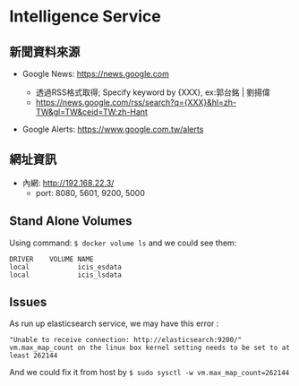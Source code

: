 # Intelligence Service

## 新聞資料來源
*  Google News: https://news.google.com
    * 透過RSS格式取得; Specify keyword by {XXX}, ex:郭台銘 | 劉揚偉
    * https://news.google.com/rss/search?q={XXX}&hl=zh-TW&gl=TW&ceid=TW:zh-Hant

*  Google Alerts: https://www.google.com.tw/alerts
<!-- *  Ptt：
    * 八卦版 Gossiping
    * 政黑版 HatePolitics -->

## 網址資訊

* 內網: http://192.168.22.3/
    * port: 8080, 5601, 9200, 5000
<!-- 
* 外網: http://goodtiming.wiicoo.co/
    * port: 80
* Kibana:
    * 外網: http://goodtiming.wiicoo.co/kibana
    * 內網: http://192.168.23.69/kibana

## 服務代理

* ES查詢服務(only guo index): http://goodtiming.wiicoo.co/essearch
```
 /essearch ==> http://elasticsearch:9200/guo/_search
```
* ES查詢服務(only ptt index): http://goodtiming.wiicoo.co/pttsearch
```
 /pttsearch ==> http://elasticsearch:9200/ptt/_search
```
* Google Trend CSV API: http://goodtiming.wiicoo.co/gtacsv
```
 /gtacsv ==> http://gta_srv:8080/
```
* Google News: http://goodtiming.wiicoo.co/gnews/關鍵字
```
 /gnews/關鍵字 ==> https://news.google.com/rss/search?q=關鍵字&hl=zh-TW&gl=TW&ceid=TW:zh-Hant
 主要給logstash使用，原始網址logstash會出錯
```
* Kibana : http://goodtiming.wiicoo.co/kibana
```
 /kibana ==> http://kibana:5601/
``` 
-->
## Stand Alone Volumes

Using command: `$ docker volume ls` and we could see them:

```
DRIVER    VOLUME NAME
local            icis_esdata
local            icis_lsdata
```

## Issues
As run up elasticsearch service, we may have this error : 
```
"Unable to receive connection: http://elasticsearch:9200/"
vm.max_map_count on the linux box kernel setting needs to be set to at least 262144
```

And we could fix it from host by 
`$ sudo sysctl -w vm.max_map_count=262144`

